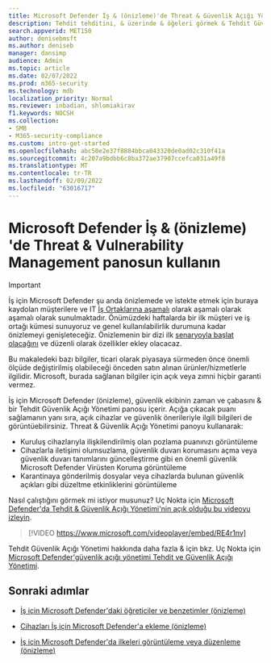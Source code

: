 ```yaml
---
title: Microsoft Defender İş & (önizleme)'de Threat & Güvenlik Açığı Yönetimi panoyu görüntüleme
description: Tehdit tehditini, & üzerinde & öğeleri görmek & Tehdit Güvenlik Açığı Yönetimi panosunda kullanın.
search.appverid: MET150
author: denisebmsft
ms.author: deniseb
manager: dansimp
audience: Admin
ms.topic: article
ms.date: 02/07/2022
ms.prod: m365-security
ms.technology: mdb
localization_priority: Normal
ms.reviewer: inbadian, shlomiakirav
f1.keywords: NOCSH
ms.collection:
- SMB
- M365-security-compliance
ms.custom: intro-get-started
ms.openlocfilehash: abc50e2e37f8884bbca043320de0ad02c310f41a
ms.sourcegitcommit: 4c207a9bdbb6c8ba372ae37907ccefca031a49f8
ms.translationtype: MT
ms.contentlocale: tr-TR
ms.lasthandoff: 02/09/2022
ms.locfileid: "63016717"
---
```

# <a name="use-your-threat--vulnerability-management-dashboard-in-microsoft-defender-for-business-preview"></a>Microsoft Defender İş & (önizleme) 'de Threat & Vulnerability Management panosun kullanın

> [!IMPORTANT]
> İş için Microsoft Defender şu anda önizlemede ve istekte etmek için buraya kaydolan müşterilere ve IT [İş Ortaklarına aşamalı](https://aka.ms/mdb-preview) olarak aşamalı olarak aşamalı olarak sunulmaktadır. Önümüzdeki haftalarda bir ilk müşteri ve iş ortağı kümesi sunuyoruz ve genel kullanılabilirlik durumuna kadar önizlemeyi genişleteceğiz. Önizlemenin bir dizi ilk [senaryoyla başlat olacağını](mdb-tutorials.md#try-these-preview-scenarios) ve düzenli olarak özellikler ekley olacacaz.
> 
> Bu makaledeki bazı bilgiler, ticari olarak piyasaya sürmeden önce önemli ölçüde değiştirilmiş olabileceği önceden satın alınan ürünler/hizmetlerle ilgilidir. Microsoft, burada sağlanan bilgiler için açık veya zımni hiçbir garanti vermez. 

İş için Microsoft Defender (önizleme), güvenlik ekibinin zaman ve çabasını & bir Tehdit Güvenlik Açığı Yönetimi panosu içerir. Açığa çıkacak puanı sağlamanın yanı sıra, açık cihazlar ve güvenlik önerileriyle ilgili bilgileri de görüntüebilirsiniz. Threat & Güvenlik Açığı Yönetimi panoyu kullanarak:

- Kuruluş cihazlarıyla ilişkilendirilmiş olan pozlama puanınızı görüntüleme
- Cihazlarla iletişimi olumsuzlama, güvenlik duvarı korumasını açma veya güvenlik duvarı tanımlarını güncelleştirme gibi en önemli güvenlik Microsoft Defender Virüsten Koruma görüntüleme
- Karantinaya gönderilmiş dosyalar veya cihazlarda bulunan güvenlik açıkları gibi düzeltme etkinliklerini görüntüleme

Nasıl çalıştığını görmek mi istiyor musunuz? Uç Nokta için [Microsoft Defender'da Tehdit & Güvenlik Açığı Yönetimi'nin açık olduğu bu videoyu izleyin](../defender-endpoint/microsoft-defender-endpoint.md).

> [!VIDEO https://www.microsoft.com/videoplayer/embed/RE4r1nv]

Tehdit Güvenlik Açığı Yönetimi hakkında daha fazla & için bkz. Uç Nokta için [Microsoft Defender'güvenlik açığı yönetimi Tehdit ve Güvenlik Açığı Yönetimi](../defender-endpoint/next-gen-threat-and-vuln-mgt.md).

## <a name="next-steps"></a>Sonraki adımlar

- [İş için Microsoft Defender'daki öğreticiler ve benzetimler (önizleme)](mdb-tutorials.md)

- [Cihazları İş için Microsoft Defender'a ekleme (önizleme)](mdb-onboard-devices.md)

- [İş için Microsoft Defender'da ilkeleri görüntüleme veya düzenleme (önizleme)](mdb-view-edit-create-policies.md)
